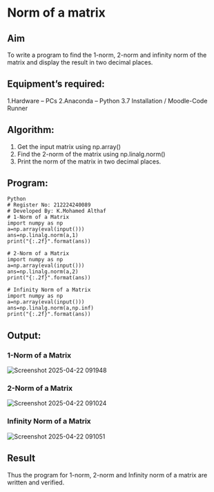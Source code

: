 # Norm of a matrix
## Aim
To write a program to find the 1-norm, 2-norm and infinity norm of the matrix and display the result in two decimal places.
## Equipment’s required:
1.Hardware – PCs
2.Anaconda – Python 3.7 Installation / Moodle-Code Runner
## Algorithm:
1. Get the input matrix using np.array()   
2. Find the 2-norm of the matrix using np.linalg.norm()
3. Print the norm of the matrix in two decimal places.
## Program:
```
Python
# Register No: 212224240089
# Developed By: K.Mohamed Althaf
# 1-Norm of a Matrix
import numpy as np
a=np.array(eval(input()))
ans=np.linalg.norm(a,1)
print("{:.2f}".format(ans))

# 2-Norm of a Matrix
import numpy as np
a=np.array(eval(input()))
ans=np.linalg.norm(a,2)
print("{:.2f}".format(ans))

# Infinity Norm of a Matrix
import numpy as np
a=np.array(eval(input()))
ans=np.linalg.norm(a,np.inf)
print("{:.2f}".format(ans))

```
## Output:
### 1-Norm of a Matrix
![Screenshot 2025-04-22 091948](https://github.com/user-attachments/assets/80746774-9470-413c-8f50-c2b65e2fc9ae)

### 2-Norm of a Matrix
![Screenshot 2025-04-22 091024](https://github.com/user-attachments/assets/39ac9785-a54f-4bca-9578-68beec5deb41)

### Infinity Norm of a Matrix
![Screenshot 2025-04-22 091051](https://github.com/user-attachments/assets/c939fe8a-4fab-41d3-9afb-38cf27646bd3)

## Result
Thus the program for 1-norm, 2-norm and Infinity norm of a matrix are written and verified.
